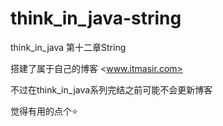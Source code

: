 # think_in_java-string
think_in_java 第十二章String

搭建了属于自己的博客 <www.itmasir.com>

不过在think_in_java系列完结之前可能不会更新博客

觉得有用的点个⭐